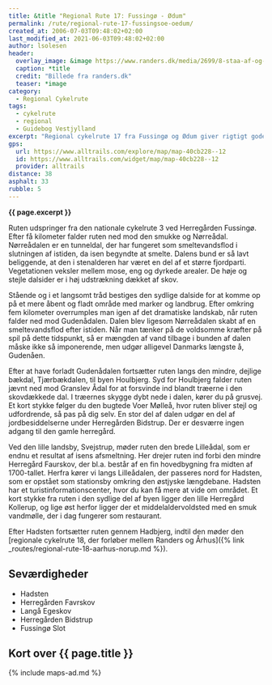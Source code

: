 ```yaml
---
title: &title "Regional Rute 17: Fussingø - Ødum"
permalink: /rute/regional-rute-17-fussingsoe-oedum/
created_at: 2006-07-03T09:48:02+02:00
last_modified_at: 2021-06-03T09:48:02+02:00
author: lsolesen
header:
  overlay_image: &image https://www.randers.dk/media/2699/8-staa-af-og-hold-en-pause-ml-noerbaek-og-faarup.jpg?height=500&widthratio=2.5000230713393594&mode=crop&anchor=center&rnd=131983378350000000&upscale=false&format=webp
  caption: *title
  credit: "Billede fra randers.dk"
  teaser: *image
category:
  - Regional Cykelrute
tags:
  - cykelrute
  - regional
  - Guidebog Vestjylland
excerpt: "Regional cykelrute 17 fra Fussingø og Ødum giver rigtigt gode muligheder for at opleve de markante ådale, der er karakteristisk for det østjyske landskab."
gps:
  url: https://www.alltrails.com/explore/map/map-40cb228--12
  id: https://www.alltrails.com/widget/map/map-40cb228--12
  provider: alltrails
distance: 38
asphalt: 33
rubble: 5
---
```


**{{ page.excerpt }}**

Ruten udspringer fra den nationale cykelrute 3 ved Herregården Fussingø. Efter få kilometer falder ruten ned mod den smukke og Nørreådal. Nørreådalen er en tunneldal, der har fungeret som smeltevandsflod i slutningen af istiden, da isen begyndte at smelte. Dalens bund er så lavt beliggende, at den i stenalderen har været en del af et større fjordparti. Vegetationen veksler mellem mose, eng og dyrkede arealer. De høje og stejle dalsider er i høj udstrækning dækket af skov.

Stående og i et langsomt tråd bestiges den sydlige dalside for at komme op på et mere åbent og fladt område med marker og landbrug. Efter omkring fem kilometer overrumples man igen af det dramatiske landskab, når ruten falder ned mod Gudenådalen. Dalen blev ligesom Nørreådalen skabt af en smeltevandsflod efter istiden. Når man tænker på de voldsomme kræfter på spil på dette tidspunkt, så er mængden af vand tilbage i bunden af dalen måske ikke så imponerende, men udgør alligevel Danmarks længste å, Gudenåen.

Efter at have forladt Gudenådalen fortsætter ruten langs den mindre, dejlige bækdal, Tjærbækdalen, til byen Houlbjerg. Syd for Houlbjerg falder ruten jævnt ned mod Granslev Ådal for at forsvinde ind blandt træerne i den skovdækkede dal. I træernes skygge dybt nede i dalen, kører du på grusvej. Et kort stykke følger du den bugtede Voer Mølleå, hvor ruten bliver stejl og udfordrende, så pas på dig selv. En stor del af dalen udgør en del af jordbesiddelserne under Herregården Bidstrup. Der er desværre ingen adgang til den gamle herregård.

Ved den lille landsby, Svejstrup, møder ruten den brede Lilleådal, som er endnu et resultat af isens afsmeltning. Her drejer ruten ind forbi den mindre Herregård Faurskov, der bl.a. består af en fin hovedbygning fra midten af 1700-tallet. Herfra kører vi langs Lilleådalen, der passeres nord for Hadsten, som er opstået som stationsby omkring den østjyske længdebane. Hadsten har et turistinformationscenter, hvor du kan få mere at vide om området. Et kort stykke fra ruten i den sydlige del af byen ligger den lille Herregård Kollerup, og lige øst herfor ligger der et middelaldervoldsted med en smuk vandmølle, der i dag fungerer som restaurant.

Efter Hadsten fortsætter ruten gennem Hadbjerg, indtil den møder den [regionale cykelrute 18, der forløber mellem Randers og Århus]({% link _routes/regional-rute-18-aarhus-norup.md %}).

## Seværdigheder

- Hadsten
- Herregården Favrskov
- Langå Egeskov
- Herregården Bidstrup
- Fussingø Slot

## Kort over {{ page.title }}

{% include maps-ad.md %}

